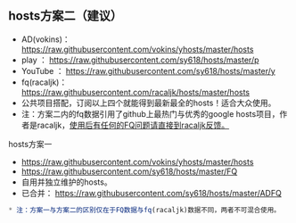 ## hosts方案二（建议）
* AD(vokins)：https://raw.githubusercontent.com/vokins/yhosts/master/hosts
* play          ： https://raw.githubusercontent.com/sy618/hosts/master/p
* YouTube  ：  https://raw.githubusercontent.com/sy618/hosts/master/y
* fq(racaljk)：https://raw.githubusercontent.com/racaljk/hosts/master/hosts
* 公共项目搭配，订阅以上四个就能得到最新最全的hosts！适合大众使用。
* 注：方案二内的fq数据引用了github上最热门与优秀的google hosts项目，作者是racaljk，[使用后有任何的FQ问题请直接到racaljk反馈。](https://github.com/racaljk/hosts)



 hosts方案一
* https://raw.githubusercontent.com/vokins/yhosts/master/hosts
* https://raw.githubusercontent.com/sy618/hosts/master/FQ
* 自用并独立维护的hosts。
* 已合并： https://raw.githubusercontent.com/sy618/hosts/master/ADFQ
```javascript
* 注：方案一与方案二的区别仅在于FQ数据与fq(racaljk)数据不同，两者不可混合使用。
```
